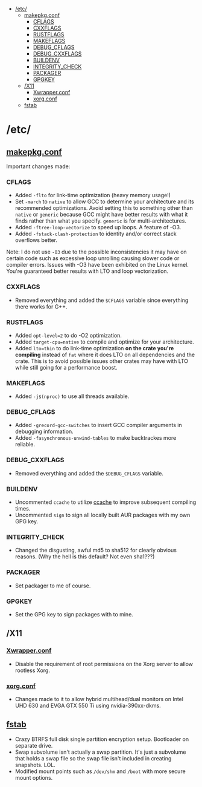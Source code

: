 - [/etc/](#etc)
  - [makepkg.conf](#makepkgconf)
    - [CFLAGS](#cflags)
    - [CXXFLAGS](#cxxflags)
    - [RUSTFLAGS](#rustflags)
    - [MAKEFLAGS](#makeflags)
    - [DEBUG_CFLAGS](#debug_cflags)
    - [DEBUG_CXXFLAGS](#debug_cxxflags)
    - [BUILDENV](#buildenv)
    - [INTEGRITY_CHECK](#integrity_check)
    - [PACKAGER](#packager)
    - [GPGKEY](#gpgkey)
  - [/X11](#x11)
    - [Xwrapper.conf](#xwrapperconf)
    - [xorg.conf](#xorgconf)
  - [fstab](#fstab)

# /etc/

## [makepkg.conf](makepkg.conf)

Important changes made:

### CFLAGS
- Added `-flto` for link-time optimization (heavy memory usage!)
- Set `-march` to `native` to allow GCC to determine your architecture and its recommended optimizations. Avoid setting this to something other than `native` or `generic` because GCC might have better results with what it finds rather than what you specify. `generic` is for multi-architectures.
- Added `-ftree-loop-vectorize` to speed up loops. A feature of -O3.
- Added `-fstack-clash-protection` to identity and\/or correct stack overflows better.

Note: I do not use `-O3` due to the possible inconsistencies it may have on certain code such as excessive loop unrolling causing slower code or compiler errors. Issues with -O3 have been exhibited on the Linux kernel. You're guaranteed better results with LTO and loop vectorization.

### CXXFLAGS
- Removed everything and added the `$CFLAGS` variable since everything there works for G++.

### RUSTFLAGS
- Added `opt-level=2` to do -O2 optimization.
- Added `target-cpu=native` to compile and optimize for your architecture.
- Added `lto=thin` to do link-time optimization **on the crate you're compiling** instead of `fat` where it does LTO on all dependencies and the crate. This is to avoid possible issues other crates may have with LTO while still going for a performance boost.

### MAKEFLAGS
- Added `-j$(nproc)` to use all threads available.

### DEBUG_CFLAGS
- Added `-grecord-gcc-switches` to insert GCC compiler arguments in debugging information.
- Added `-fasynchronous-unwind-tables` to make backtrackes more reliable.

### DEBUG_CXXFLAGS
- Removed everything and added the `$DEBUG_CFLAGS` variable.

### BUILDENV
- Uncommented `ccache` to utilize [ccache](https://wiki.archlinux.org/title/Ccache) to improve subsequent compiling times.
- Uncommented `sign` to sign all locally built AUR packages with my own GPG key.

### INTEGRITY_CHECK
- Changed the disgusting, awful md5 to sha512 for clearly obvious reasons. (Why the hell is this default? Not even sha1???)

### PACKAGER
- Set packager to me of course.

### GPGKEY
- Set the GPG key to sign packages with to mine.

## /X11

### [Xwrapper.conf](X11/Xwrapper.conf)
- Disable the requirement of root permissions on the Xorg server to allow rootless Xorg.

### [xorg.conf](X11/xorg.conf)
- Changes made to it to allow hybrid multihead\/dual monitors on Intel UHD 630 and EVGA GTX 550 Ti using nvidia-390xx-dkms.

## [fstab](fstab)
- Crazy BTRFS full disk single partition encryption setup. Bootloader on separate drive.
- Swap subvolume isn't actually a swap partition. It's just a subvolume that holds a swap file so the swap file isn't included in creating snapshots. LOL.
- Modified mount points such as `/dev/shm` and `/boot` with more secure mount options.